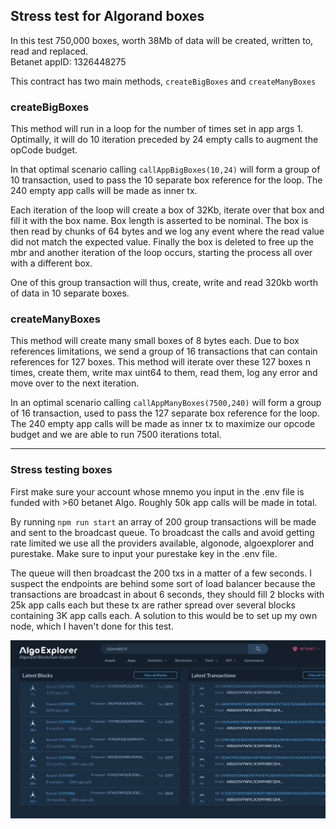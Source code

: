 ## Stress test for Algorand boxes

In this test 750,000 boxes, worth 38Mb of data will be created, written to, read and replaced.  
Betanet appID: 1326448275

This contract has two main methods, `createBigBoxes` and `createManyBoxes`

### createBigBoxes

This method will run in a loop for the number of times set in app args 1.
Optimally, it will do 10 iteration preceded by 24 empty calls to augment the opCode budget.

In that optimal scenario calling `callAppBigBoxes(10,24)` will form a group of 10 transaction, used to pass the 10 separate box reference for the loop. The 240 empty app calls will be made as inner tx.

Each iteration of the loop will create a box of 32Kb, iterate over that box and fill it with the box name. Box length is asserted to be nominal. The box is then read by chunks of 64 bytes and we log any event where the read value did not match the expected value. Finally the box is deleted to free up the mbr and another iteration of the loop occurs, starting the process all over with a different box.

One of this group transaction will thus, create, write and read 320kb worth of data in 10 separate boxes.

### createManyBoxes

This method will create many small boxes of 8 bytes each.
Due to box references limitations, we send a group of 16 transactions that can contain references for 127 boxes.
This method will iterate over these 127 boxes n times, create them, write max uint64 to them, read them, log any error and move over to the next iteration.

In an optimal scenario calling `callAppManyBoxes(7500,240)` will form a group of 16 transaction, used to pass the 127 separate box reference for the loop. The 240 empty app calls will be made as inner tx to maximize our opcode budget and we are able to run 7500 iterations total.

---

### Stress testing boxes

First make sure your account whose mnemo you input in the .env file is funded with >60 betanet Algo. Roughly 50k app calls will be made in total.

By running `npm run start` an array of 200 group transactions will be made and sent to the broadcast queue.
To broadcast the calls and avoid getting rate limited we use all the providers available, algonode, algoexplorer and purestake. Make sure to input your purestake key in the .env file.

The queue will then broadcast the 200 txs in a matter of a few seconds. I suspect the endpoints are behind some sort of load balancer because the transactions are broadcast in about 6 seconds, they should fill 2 blocks with 25k app calls each but these tx are rather spread over several blocks containing 3K app calls each. A solution to this would be to set up my own node, which I haven't done for this test.

![ScreenShot](./screenshot.webp)
